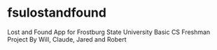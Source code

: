 # fsulostandfound
Lost and Found App for Frostburg State University
Basic CS Freshman Project
By Will, Claude, Jared and Robert
